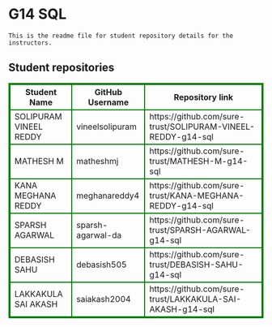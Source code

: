 # G14 SQL
    This is the readme file for student repository details for the instructors.
## Student repositories 
<table style="border : 2px solid green; width:100%;">
<tr >
<th style="border : 2px solid green;">Student Name</th>
<th style="border : 2px solid green;">GitHub Username</th>
<th style="border : 2px solid green;">Repository link</th>
</tr>
<tr style="border : 2px solid green;">
<td style="border : 2px solid green;">SOLIPURAM VINEEL REDDY</td> 

<td style="border : 2px solid green;">vineelsolipuram</td> 

<td style="border : 2px solid green;">https://github.com/sure-trust/SOLIPURAM-VINEEL-REDDY-g14-sql</td> 
</tr>

<tr style="border : 2px solid green;">
<td style="border : 2px solid green;">MATHESH M</td> 

<td style="border : 2px solid green;">matheshmj</td> 

<td style="border : 2px solid green;">https://github.com/sure-trust/MATHESH-M-g14-sql</td> 
</tr>

<tr style="border : 2px solid green;">
<td style="border : 2px solid green;">KANA MEGHANA REDDY</td> 

<td style="border : 2px solid green;">meghanareddy4</td> 

<td style="border : 2px solid green;">https://github.com/sure-trust/KANA-MEGHANA-REDDY-g14-sql</td> 
</tr>

<tr style="border : 2px solid green;">
<td style="border : 2px solid green;">SPARSH AGARWAL</td> 

<td style="border : 2px solid green;">sparsh-agarwal-da</td> 

<td style="border : 2px solid green;">https://github.com/sure-trust/SPARSH-AGARWAL-g14-sql</td> 
</tr>

<tr style="border : 2px solid green;">
<td style="border : 2px solid green;">DEBASISH SAHU</td> 

<td style="border : 2px solid green;">debasish505</td> 

<td style="border : 2px solid green;">https://github.com/sure-trust/DEBASISH-SAHU-g14-sql</td> 
</tr>

<tr style="border : 2px solid green;">
<td style="border : 2px solid green;">LAKKAKULA SAI AKASH</td> 

<td style="border : 2px solid green;">saiakash2004</td> 

<td style="border : 2px solid green;">https://github.com/sure-trust/LAKKAKULA-SAI-AKASH-g14-sql</td> 
</tr>
